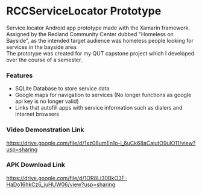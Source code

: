 # RCCServiceLocator Prototype
Service locator Android app prototype made with the Xamarin framework.\
Assigned by the Redland Community Center dubbed "Homeless on Bayside", as the intended target audience was homeless people looking for services in the bayside area.\
The prototype was created for my QUT capstone project which I developed over the course of a semester.

### Features
- SQLite Database to store service data
- Google maps for navigation to services (No longer functions as google api key is no longer valid)
- Links that autofill apps with service information such as dialers and internet browsers 
### Video Demonstration Link
https://drive.google.com/file/d/1xz08umEn1o-l_6uCk68aCajutO9ulO11/view?usp=sharing
### APK Download Link
https://drive.google.com/file/d/1OR8Li30BkO3F-HaDo16hkCz6_iuHUW06/view?usp=sharing
